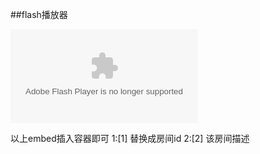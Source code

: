 ##flash播放器

<embed align="none" name="videoFlash" allowfullscreen="true" allowscriptaccess="always" loop="false" menu="false" play="true" pluginspage="http://www.macromedia.com/go/getflashplayer" src="//player.plures.net/prod/player/vPlayer_v330.swf?&amp;homePage=true&amp;vxml=http://player.plures.net/prod/player/videoConfig/video_homev8.xml&amp;roomId=[1]&amp;env=cn&amp;title=[2];" type="application/x-shockwave-flash" wmode="transparent">

以上embed插入容器即可
1:[1] 替换成房间id
2:[2] 该房间描述
